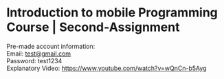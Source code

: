 # Introduction to mobile Programming Course | Second-Assignment
Pre-made account information: </br>
Email: test@gmail.com </br>
Password: test1234 </br>
Explanatory Video: https://www.youtube.com/watch?v=wQnCn-b5Ayg </br>
